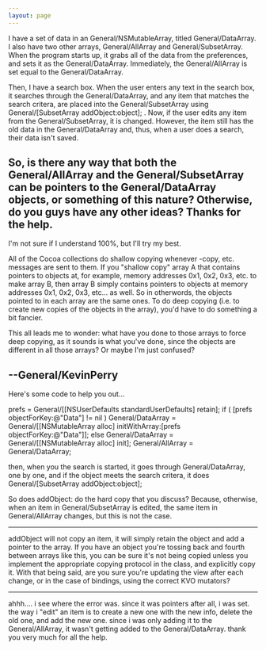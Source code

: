 ```yaml
---
layout: page
---
```




I have a set of data in an General/NSMutableArray, titled General/DataArray.  I also have two other arrays, General/AllArray and General/SubsetArray.  When the program starts up, it grabs all of the data from the preferences, and sets it as the General/DataArray.  Immediately, the General/AllArray is set equal to the General/DataArray.

Then, I have a search box.  When the user enters any text in the search box, it searches through the General/DataArray, and any item that matches the search critera, are placed into the General/SubsetArray using General/[SubsetArray addObject:object]; .  Now, if the user edits any item from the General/SubsetArray, it is changed.  However, the item still has the old data in the General/DataArray and, thus, when a user does a search, their data isn't saved.

So, is there any way that both the General/AllArray and the General/SubsetArray can be pointers to the General/DataArray objects, or something of this nature?  Otherwise, do you guys have any other ideas?  Thanks for the help.
----
I'm not sure if I understand 100%, but I'll try my best.

All of the Cocoa collections do shallow copying whenever -copy, etc. messages are sent to them. If you "shallow copy" array A that contains pointers to objects at, for example, memory addresses 0x1, 0x2, 0x3, etc. to make array B, then array B simply contains pointers to objects at memory addresses 0x1, 0x2, 0x3, etc... as well. So in otherwords, the objects pointed to in each array are the same ones. To do deep copying (i.e. to create new copies of the objects in the array), you'd have to do something a bit fancier.

This all leads me to wonder: what have you done to those arrays to force deep copying, as it sounds is what you've done, since the objects are different in all those arrays? Or maybe I'm just confused?

--General/KevinPerry
----
Here's some code to help you out...

prefs = General/[[NSUserDefaults standardUserDefaults] retain];
if ( [prefs objectForKey:@"Data"] != nil )
	General/DataArray = General/[[NSMutableArray alloc] initWithArray:[prefs objectForKey:@"Data"]];
else
	General/DataArray = General/[[NSMutableArray alloc] init];
General/AllArray = General/DataArray;

then, when you the search is started, it goes through General/DataArray, one by one, and if the object meets the search critera, it does General/[SubsetArray addObject:object];

So does addObject: do the hard copy that you discuss?  Because, otherwise, when an item in General/SubsetArray is edited, the same item in General/AllArray changes, but this is not the case.

----

addObject will not copy an item, it will simply retain the object and add a pointer to the array. If you have an object you're tossing back and fourth between arrays like this, you can be sure it's not being copied unless you implement the appropriate copying protocol in the class, and explicitly copy it. With that being said, are you sure you're updating the view after each change, or in the case of bindings, using the correct KVO mutators?

----

ahhh.... i see where the error was.  since it was pointers after all, i was set.  the way i "edit" an item is to create a new one with the new info, delete the old one, and add the new one.  since i was only adding it to the General/AllArray, it wasn't getting added to the General/DataArray.  thank you very much for all the help.